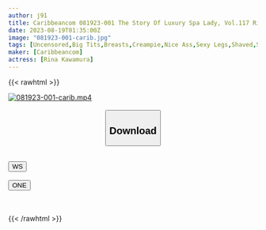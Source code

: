 ```yaml
---
author: j91
title: Caribbeancom 081923-001 The Story Of Luxury Spa Lady, Vol.117 Rina Kawamura
date: 2023-08-19T01:35:00Z
image: "081923-001-carib.jpg"
tags: [Uncensored,Big Tits,Breasts,Creampie,Nice Ass,Sexy Legs,Shaved,Slender,Slut,Titty Fuck ]
maker: [Caribbeancom]
actress: [Rina Kawamura]
---
```



{{< rawhtml >}}

<div class="video" data-videoid="3hb5edchso4h">
    <a href="javascript:;">
        <img src="https://my.j91.asia/posts/081923-001-carib/081923-001-carib.jpg" width="WIDTH" height="HEIGHT" alt="081923-001-carib.mp4" loading="lazy">
    </a>
</div>

<script type="text/javascript" src="https://j91.asia/asset/on-demand-ws.js"></script>

<br>
  <link rel="stylesheet" href="https://j91.asia/asset/bs5.css">
  
  <center>
  <button class="btn btn-primary" type="button" data-bs-toggle="collapse" data-bs-target=".multi-collapse" aria-expanded="false" aria-controls="multiCollapseExample1 multiCollapseExample2"><h2>Download</h2></button></center>
</p>
<div class="row">
  <div class="col">
    <div class="collapse multi-collapse" id="multiCollapseExample1">
      <div class="card card-body">
	      	      <br>
<div class="buttons">  
<a href="https://wolfstream.tv/3hb5edchso4h"><button class="btn-hover color-3"><i class="fa fa-download"></i> WS</button></a></div>
    </div>
  </div>
</div>
  <div class="col">
    <div class="collapse multi-collapse" id="multiCollapseExample2">
      <div class="card card-body">
	      <br>
<div class="buttons">
    <a href="https://oneupload.to/e2bwjpnrwh3c"><button class="btn-hover color-9"><i class="fa fa-download"></i> ONE</button></a></div>
<br><br>
      </div>
    </div>
  </div>
</div>

{{< /rawhtml >}}
